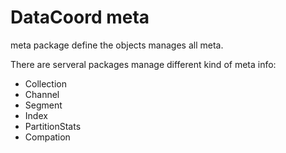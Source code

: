 # DataCoord meta

meta package define the objects manages all meta.

There are serveral packages manage different kind of meta info:

- Collection
- Channel
- Segment
- Index
- PartitionStats
- Compation

